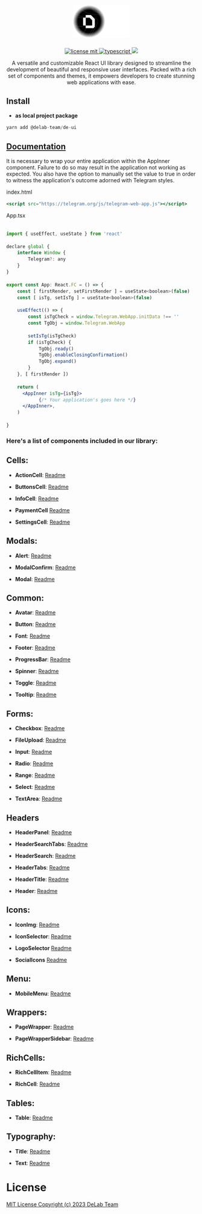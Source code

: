 <h1 align="center">
  <a href="https://github.com/delab-team">
      <img src="./logo.png" width="150" alt="DE-UI logo" />
  </a>
</h1>

<p align="center">
  <a href="LICENSE">
    <img src="https://camo.githubusercontent.com/75c3e724ce69f6c3d1e997e9066547e00cb9000aaf566eadc8a52ab76c7d07f8/68747470733a2f2f696d672e736869656c64732e696f2f6769746875622f6c6963656e73652f64656c61622d7465616d2f636f6e6e6563743f7374796c653d666f722d7468652d6261646765" alt="license mit" />
  </a>
  <a href="TYPESCRIPT">
    <img src="https://img.shields.io/badge/TypeScript-007ACC?style=for-the-badge&logo=typescript&logoColor=white" alt="typescript" />
  </a>
  <a href="NPM">
    <img src="https://img.shields.io/npm/v/@delab-team/de-ui" height="28px" />
  </a>
</p>

<p align="center">
  A versatile and customizable React UI library designed to streamline the development of beautiful and responsive user interfaces. Packed with a rich set of components and themes, it empowers developers to create stunning web applications with ease.
</p>

## Install

-   **as local project package**

```jsx
yarn add @delab-team/de-ui
```

## [Documentation](https://ui.delabteam.com/)

It is necessary to wrap your entire application within the AppInner component. Failure to do so may result in the application not working as expected. You also have the option to manually set the value to true in order to witness the application's outcome adorned with Telegram styles.

index.html

```jsx
<script src="https://telegram.org/js/telegram-web-app.js"></script>
```

App.tsx
```jsx

import { useEffect, useState } from 'react'

declare global {
    interface Window {
        Telegram?: any
    }
}

export const App: React.FC = () => {
    const [ firstRender, setFirstRender ] = useState<boolean>(false)
    const [ isTg, setIsTg ] = useState<boolean>(false)

    useEffect(() => {
        const isTgCheck = window.Telegram.WebApp.initData !== ''
        const TgObj = window.Telegram.WebApp

        setIsTg(isTgCheck)
        if (isTgCheck) {
            TgObj.ready()
            TgObj.enableClosingConfirmation()
            TgObj.expand()
        }
    }, [ firstRender ])

    return (
      <AppInner isTg={isTg}>
            {/* Your application's goes here */}
      </AppInner>,
    )

}
```

### **Here's a list of components included in our library:**

## Cells:

-   **ActionCell**: [Readme](https://github.com/delab-team/de-ui/blob/main/src/components/action-cell/Readme.md)

-   **ButtonsCell**: [Readme](https://github.com/delab-team/de-ui/blob/main/src/components/buttons-cell/Readme.md)

-   **InfoCell**: [Readme](https://github.com/delab-team/de-ui/blob/main/src/components/info-cell/Readme.md)

-   **PaymentCell** [Readme](https://github.com/delab-team/de-ui/blob/main/src/components/payment-cell/Readme.md)

-   **SettingsCell**: [Readme](https://github.com/delab-team/de-ui/blob/main/src/components/settings-cell/Readme.md)

## Modals:

-   **Alert**: [Readme](https://github.com/delab-team/de-ui/blob/main/src/components/alert/Readme.md)

-   **ModalConfirm**: [Readme](https://github.com/delab-team/de-ui/blob/main/src/components/modal-confirm/Readme.md)

-   **Modal**: [Readme](https://github.com/delab-team/de-ui/blob/main/src/components/modal/Readme.md)

## Common:

-   **Avatar**: [Readme](https://github.com/delab-team/de-ui/blob/main/src/components/avatar/Readme.md)

-   **Button**: [Readme](https://github.com/delab-team/de-ui/blob/main/src/components/button/Readme.md)

-   **Font**: [Readme](https://github.com/delab-team/de-ui/blob/main/src/components/font/Readme.md)

-   **Footer**: [Readme](https://github.com/delab-team/de-ui/blob/main/src/components/footer/Readme.md)

-   **ProgressBar**: [Readme](https://github.com/delab-team/de-ui/blob/main/src/components/progress-bar/Readme.md)

-   **Spinner**: [Readme](https://github.com/delab-team/de-ui/blob/main/src/components/spinner/Readme.md)

-   **Toggle**: [Readme](https://github.com/delab-team/de-ui/blob/main/src/components/toggle/Readme.md)

-   **Tooltip**: [Readme](https://github.com/delab-team/de-ui/blob/main/src/components/tooltip/Readme.md)

## Forms:

-   **Checkbox**: [Readme](https://github.com/delab-team/de-ui/blob/main/src/components/checkbox/Readme.md)

-   **FileUpload**: [Readme](https://github.com/delab-team/de-ui/blob/main/src/components/file-upload/Readme.md)

-   **Input**: [Readme](https://github.com/delab-team/de-ui/blob/main/src/components/input/Readme.md)

-   **Radio**: [Readme](https://github.com/delab-team/de-ui/blob/main/src/components/radio/Readme.md)

-   **Range**: [Readme](https://github.com/delab-team/de-ui/blob/main/src/components/range/Readme.md)

-   **Select**: [Readme](https://github.com/delab-team/de-ui/blob/main/src/components/select/Readme.md)

-   **TextArea**: [Readme](https://github.com/delab-team/de-ui/blob/main/src/components/textarea/Readme.md)

## Headers

-   **HeaderPanel**: [Readme](https://github.com/delab-team/de-ui/blob/main/src/components/header-panel/Readme.md)

-   **HeaderSearchTabs**: [Readme](https://github.com/delab-team/de-ui/blob/main/src/components/header-search-tabs/Readme.md)

-   **HeaderSearch**: [Readme](https://github.com/delab-team/de-ui/blob/main/src/components/header-search/Readme.md)

-   **HeaderTabs**: [Readme](https://github.com/delab-team/de-ui/blob/main/src/components/header-tabs/Readme.md)

-   **HeaderTitle**: [Readme](https://github.com/delab-team/de-ui/blob/main/src/components/header-title/Readme.md)

-   **Header**: [Readme](https://github.com/delab-team/de-ui/blob/main/src/components/header/Readme.md)

## Icons:

-   **IconImg**: [Readme](https://github.com/delab-team/de-ui/blob/main/src/components/icon-img/Readme.md)

-   **IconSelector**: [Readme](https://github.com/delab-team/de-ui/blob/main/src/components/icon-selector/Readme.md)

-   **LogoSelector** [Readme](https://github.com/delab-team/de-ui/blob/main/src/components/logo-selector/Readme.md)

-   **SocialIcons** [Readme](https://github.com/delab-team/de-ui/blob/main/src/components/social-icons/Readme.md)

## Menu:

-   **MobileMenu**: [Readme](https://github.com/delab-team/de-ui/blob/main/src/components/mobile-menu/Readme.md)

## Wrappers:

-   **PageWrapper**: [Readme](https://github.com/delab-team/de-ui/blob/main/src/components/page-wrapper/Readme.md)

-   **PageWrapperSidebar**: [Readme](https://github.com/delab-team/de-ui/blob/main/src/components/page-wrapper-sidebar/Readme.md)

## RichCells:

-   **RichCellItem**: [Readme](https://github.com/delab-team/de-ui/blob/main/src/components/rich-cell/Readme.md)

-   **RichCell**: [Readme](https://github.com/delab-team/de-ui/blob/main/src/components/rich-cell/Readme.md)

## Tables:

-   **Table**: [Readme](https://github.com/delab-team/de-ui/blob/main/src/components/table/Readme.md)

## Typography:

-   **Title**: [Readme](https://github.com/delab-team/de-ui/blob/main/src/components/title/Readme.md)

-   **Text**: [Readme](https://github.com/delab-team/de-ui/blob/main/src/components/text/Readme.md)

# License

[MIT License Copyright (c) 2023 DeLab Team](LICENSE)
